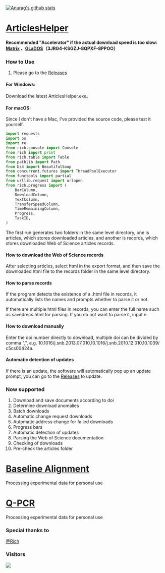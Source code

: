 [![Anurag's github stats](https://github-readme-stats.vercel.app/api?username=evilbutcher)](https://github.com/anuraghazra/github-readme-stats)

# [ArticlesHelper](https://github.com/evilbutcher/Python/tree/master/ArticlesHelper)

#### Recommended "Accelerator" if the actual download speed is too slow: [Matrix](https://amatrixap.com/auth/register?code=UFMM) 、[GLaDOS](https://glados.space/landing/3JRG4-KSGZJ-8QPXF-8PPOO)（3JRG4-KSGZJ-8QPXF-8PPOO）

### How to Use

1. Please go to the [Releases](https://github.com/evilbutcher/Python/releases)

#### For Windows:

Download the latest ArticlesHelper.exe。

#### For macOS:

Since I don't have a Mac, I've provided the source code, please test it yourself.

```python
import requests
import os
import re
from rich.console import Console
from rich import print
from rich.table import Table
from pathlib import Path
from bs4 import BeautifulSoup
from concurrent.futures import ThreadPoolExecutor
from functools import partial
from urllib.request import urlopen
from rich.progress import (
    BarColumn,
    DownloadColumn,
    TextColumn,
    TransferSpeedColumn,
    TimeRemainingColumn,
    Progress,
    TaskID,
)
```

The first run generates two folders in the same level directory, one is articles, which stores downloaded articles, and another is records, which stores downloaded Web of Science articles records.

#### How to download the Web of Science records

After selecting articles, select html in the export format, and then save the downloaded html file to the records folder in the same level directory.


#### How to parse records

If the program detects the existence of a .html file in records, it automatically lists the names and prompts whether to parse it or not.

If there are multiple html files in records, you can enter the full name such as savedrecs.html for parsing. If you do not want to parse it, input n.


#### How to download manually

Enter the doi number directly to download, multiple doi can be divided by comma ",", e.g. 10.1016/j.snb.2013.07.010,10.1016/j.snb.2010.12.010,10.1039/ c5cs00424a.


#### Automatic detection of updates

If there is an update, the software will automatically pop up an update prompt, you can go to the [Releases](https://github.com/evilbutcher/Python/releases) to update.



### Now supported

1. Download and save documents according to doi
2. Determine download anomalies
3. Batch downloads
4. Automatic change request downloads
5. Automatic address change for failed downloads
6. Progress bars
7. Automatic detection of updates
8. Parsing the Web of Science documentation
9. Checking of downloads
10. Pre-check the articles folder

# [Baseline Alignment](https://github.com/evilbutcher/Python/blob/master/evanescent)

Processing experimental data for personal use

# [Q-PCR](https://github.com/evilbutcher/Python/blob/master/Q-PCR)

Processing experimental data for personal use

### Special thanks to

[@Rich](https://github.com/willmcgugan/rich)

### Visitors

![](http://profile-counter.glitch.me/evilbutcher/count.svg)
